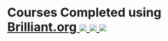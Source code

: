 <h1>Courses Completed using <a href="brilliant.org">Brilliant.org

<img src="https://imgur.com/WEfQGPT.png">
<img src="https://imgur.com/qgCbXS7.png">
<img src="https://imgur.com/CRYodHK.png">
